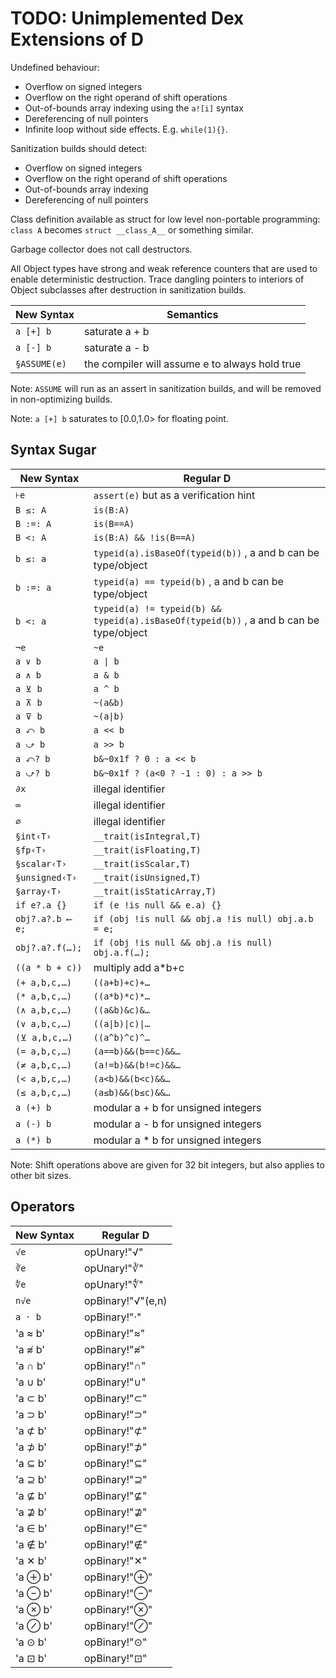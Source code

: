 # TODO: Unimplemented Dex Extensions of D

Undefined behaviour:
- Overflow on signed integers
- Overflow on the right operand of shift operations
- Out-of-bounds array indexing using the `a![i]` syntax
- Dereferencing of null pointers
- Infinite loop without side effects. E.g. `while(1){}`.

Sanitization builds should detect:
- Overflow on signed integers
- Overflow on the right operand of shift operations
- Out-of-bounds array indexing
- Dereferencing of null pointers

Class definition available as struct for low level non-portable programming:
`class A` becomes `struct __class_A__` or something similar.

Garbage collector does not call destructors.

All Object types have strong and weak reference counters that are used to enable deterministic destruction. 
Trace dangling pointers to interiors of Object subclasses after destruction in sanitization builds.

New Syntax | Semantics
-------------|----------
`a [+] b` | saturate a + b
`a [-] b` | saturate a - b
`§ASSUME(e)` | the compiler will assume e to always hold true

Note: `ASSUME` will run as an assert in sanitization builds, and will be removed in non-optimizing builds.

Note: `a [+] b` saturates to [0.0,1.0> for floating point.

## Syntax Sugar

New Syntax | Regular D
-------------|----------
`⊦e`  | `assert(e)` but as a verification hint
`B ≤: A`   | `is(B:A)`
`B :=: A`  | `is(B==A)`
`B <: A`   | `is(B:A) && !is(B==A)`
`b ≤: a`   | `typeid(a).isBaseOf(typeid(b))` , a and b can be type/object
`b :=: a`  | `typeid(a) == typeid(b)` , a and b can be type/object
`b <: a`   | `typeid(a) != typeid(b) && typeid(a).isBaseOf(typeid(b))` , a and b can be type/object
`¬e`| `~e`
`a ∨ b`| `a \| b`
`a ∧ b`| `a & b`
`a ⊻ b`| `a ^ b`
`a ⊼ b`| `~(a&b)`
`a ⊽ b`| `~(a\|b)`
`a ⤺ b`| `a << b`
`a ⤻ b`| `a >> b`
`a ⤺? b`| `b&~0x1f ? 0 : a << b`
`a ⤻? b`| `b&~0x1f ? (a<0 ? -1 : 0) : a >> b`
`∂x` | illegal identifier
`∞` | illegal identifier
`∅` | illegal identifier
`§int‹T›` | `__trait(isIntegral,T)`
`§fp‹T›` | `__trait(isFloating,T)`
`§scalar‹T›` | `__trait(isScalar,T)`
`§unsigned‹T›` | `__trait(isUnsigned,T)`
`§array‹T›` | `__trait(isStaticArray,T)`
`if e?.a {}` | `if (e !is null && e.a) {}`
`obj?.a?.b ⟵ e;` | `if (obj !is null && obj.a !is null) obj.a.b = e;`
`obj?.a?.f(…);` | `if (obj !is null && obj.a !is null) obj.a.f(…);`
`((a * b + c))` | multiply add a*b+c
`(+ a,b,c,…)` | `((a+b)+c)+…`
`(* a,b,c,…)` | `((a*b)*c)*…`
`(∧ a,b,c,…)`| `((a&b)&c)&…`
`(∨ a,b,c,…)`| `((a\|b)\|c)\|…`
`(⊻ a,b,c,…)`| `((a^b)^c)^…`
`(= a,b,c,…)` | `(a==b)&&(b==c)&&…`
`(≠ a,b,c,…)` | `(a!=b)&&(b!=c)&&…`
`(< a,b,c,…)` | `(a<b)&&(b<c)&&…`
`(≤ a,b,c,…)` | `(a≤b)&&(b≤c)&&…`
`a (+) b` | modular a + b for unsigned integers
`a (-) b` | modular a - b for unsigned integers
`a (*) b` | modular a * b for unsigned integers

Note: Shift operations above are given for 32 bit integers, but also applies to other bit sizes.


## Operators

New Syntax | Regular D
-------------|----------
`√e` | opUnary!"√"
`∛e` 	| opUnary!"∛"
`∜e` 	| opUnary!"∜"  
`n√e` | opBinary!"√"(e,n)
`a · b` | opBinary!"·"
'a ≈ b' | opBinary!"≈"
'a ≉ b' | opBinary!"≉"
'a ∩ b' | opBinary!"∩"
'a ∪ b' | opBinary!"∪"
'a ⊂ b' | opBinary!"⊂"
'a ⊃ b' | opBinary!"⊃"
'a ⊄ b' | opBinary!"⊄"
'a ⊅ b' | opBinary!"⊅"
'a ⊆ b' | opBinary!"⊆"
'a ⊇ b' | opBinary!"⊇"
'a ⊈ b' | opBinary!"⊈"
'a ⊉ b' | opBinary!"⊉"
'a ∈ b' | opBinary!"∈"
'a ∉ b' | opBinary!"∉"
'a ✕ b' | opBinary!"✕"
'a ⊕ b' | opBinary!"⊕"
'a ⊖ b' | opBinary!"⊖"
'a ⊗ b' | opBinary!"⊗"
'a ⊘ b' | opBinary!"⊘"
'a ⊙ b' | opBinary!"⊙"
'a ⊡ b' | opBinary!"⊡"
